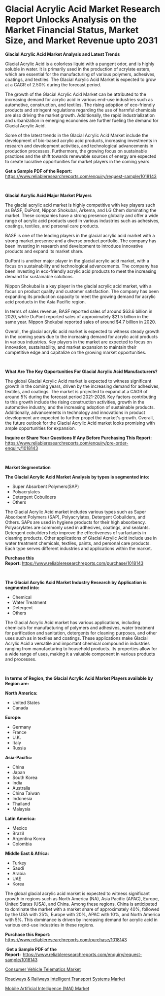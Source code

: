 <p><h1>Glacial Acrylic Acid Market Research Report Unlocks Analysis on the Market Financial Status, Market Size, and Market Revenue upto 2031</h1></p><p><strong>Glacial Acrylic Acid Market Analysis and Latest Trends</strong></p>
<p><p>Glacial Acrylic Acid is a colorless liquid with a pungent odor, and is highly soluble in water. It is primarily used in the production of acrylate esters, which are essential for the manufacturing of various polymers, adhesives, coatings, and textiles. The Glacial Acrylic Acid Market is expected to grow at a CAGR of 2.50% during the forecast period.</p><p>The growth of the Glacial Acrylic Acid Market can be attributed to the increasing demand for acrylic acid in various end-use industries such as automotive, construction, and textiles. The rising adoption of eco-friendly products and stringent regulations regarding the use of harmful chemicals are also driving the market growth. Additionally, the rapid industrialization and urbanization in emerging economies are further fueling the demand for Glacial Acrylic Acid.</p><p>Some of the latest trends in the Glacial Acrylic Acid Market include the development of bio-based acrylic acid products, increasing investments in research and development activities, and technological advancements in production processes. Furthermore, the growing focus on sustainable practices and the shift towards renewable sources of energy are expected to create lucrative opportunities for market players in the coming years.</p></p>
<p><strong>Get a Sample PDF of the Report:&nbsp;</strong> <a href="https://www.reliableresearchreports.com/enquiry/request-sample/1018143">https://www.reliableresearchreports.com/enquiry/request-sample/1018143</a></p>
<p>&nbsp;</p>
<p><strong>Glacial Acrylic Acid Major Market Players</strong></p>
<p><p>The glacial acrylic acid market is highly competitive with key players such as BASF, DuPont, Nippon Shokubai, Arkema, and LG Chem dominating the market. These companies have a strong presence globally and offer a wide range of acrylic acid products used in various industries such as adhesives, coatings, textiles, and personal care products.</p><p>BASF is one of the leading players in the glacial acrylic acid market with a strong market presence and a diverse product portfolio. The company has been investing in research and development to introduce innovative products and expand its market share.</p><p>DuPont is another major player in the glacial acrylic acid market, with a focus on sustainability and technological advancements. The company has been investing in eco-friendly acrylic acid products to meet the increasing demand for sustainable solutions.</p><p>Nippon Shokubai is a key player in the glacial acrylic acid market, with a focus on product quality and customer satisfaction. The company has been expanding its production capacity to meet the growing demand for acrylic acid products in the Asia Pacific region.</p><p>In terms of sales revenue, BASF reported sales of around $63.6 billion in 2020, while DuPont reported sales of approximately $21.5 billion in the same year. Nippon Shokubai reported sales of around $4.7 billion in 2020.</p><p>Overall, the glacial acrylic acid market is expected to witness steady growth in the coming years due to the increasing demand for acrylic acid products in various industries. Key players in the market are expected to focus on innovation, sustainability, and market expansion to maintain their competitive edge and capitalize on the growing market opportunities.</p></p>
<p>&nbsp;</p>
<p><strong>What Are The Key Opportunities For Glacial Acrylic Acid Manufacturers?</strong></p>
<p><p>The global Glacial Acrylic Acid market is expected to witness significant growth in the coming years, driven by the increasing demand for adhesives, textiles, and coatings. The market is projected to expand at a CAGR of around 5% during the forecast period 2021-2026. Key factors contributing to this growth include the rising construction activities, growth in the automotive industry, and the increasing adoption of sustainable products. Additionally, advancements in technology and innovations in product development are expected to further propel the market's growth. Overall, the future outlook for the Glacial Acrylic Acid market looks promising with ample opportunities for expansion.</p></p>
<p><strong>Inquire or Share Your Questions If Any Before Purchasing This Report:</strong> <a href="https://www.reliableresearchreports.com/enquiry/pre-order-enquiry/1018143">https://www.reliableresearchreports.com/enquiry/pre-order-enquiry/1018143</a></p>
<p>&nbsp;</p>
<p><strong>Market Segmentation</strong></p>
<p><strong>The Glacial Acrylic Acid Market Analysis by types is segmented into:</strong></p>
<p><ul><li>Super Absorbent Polymers(SAP)</li><li>Polyacrylates</li><li>Detergent Cobuilders</li><li>Others</li></ul></p>
<p><p>The Glacial Acrylic Acid market includes various types such as Super Absorbent Polymers (SAP), Polyacrylates, Detergent Cobuilders, and Others. SAPs are used in hygiene products for their high absorbency. Polyacrylates are commonly used in adhesives, coatings, and sealants. Detergent cobuilders help improve the effectiveness of surfactants in cleaning products. Other applications of Glacial Acrylic Acid include use in water treatment chemicals, textiles, paints, and personal care products. Each type serves different industries and applications within the market.</p></p>
<p><strong>Purchase this Report:&nbsp;</strong><a href="https://www.reliableresearchreports.com/purchase/1018143">https://www.reliableresearchreports.com/purchase/1018143</a></p>
<p>&nbsp;</p>
<p><strong>The Glacial Acrylic Acid Market Industry Research by Application is segmented into:</strong></p>
<p><ul><li>Chemical</li><li>Water Treatment</li><li>Detergent</li><li>Others</li></ul></p>
<p><p>The Glacial Acrylic Acid market has various applications, including chemicals for manufacturing of polymers and adhesives, water treatment for purification and sanitation, detergents for cleaning purposes, and other uses such as in textiles and coatings. These applications make Glacial Acrylic Acid a versatile and important chemical compound in industries ranging from manufacturing to household products. Its properties allow for a wide range of uses, making it a valuable component in various products and processes.</p></p>
<p>&nbsp;</p>
<p><strong>In terms of Region, the Glacial Acrylic Acid Market Players available by Region are:</strong></p>
<p>
    <p> <strong> North America: </strong>
        <ul>
            <li>United States</li>
            <li>Canada</li>
        </ul>
        </p> 
    <p> <strong> Europe: </strong>
        <ul>
            <li>Germany</li>
            <li>France</li>
            <li>U.K.</li>
            <li>Italy</li>
            <li>Russia</li>
        </ul>
        </p> 
    <p> <strong> Asia-Pacific: </strong>
        <ul>
            <li>China</li>
            <li>Japan</li>
            <li>South Korea</li>
            <li>India</li>
            <li>Australia</li>
            <li>China Taiwan</li>
            <li>Indonesia</li>
            <li>Thailand</li>
            <li>Malaysia</li>
        </ul>
        </p> 
    <p> <strong> Latin America: </strong>
        <ul>
            <li>Mexico</li>
            <li>Brazil</li>
            <li>Argentina Korea</li>
            <li>Colombia</li>
        </ul>
        </p> 
    <p> <strong> Middle East & Africa: </strong>
        <ul>
            <li>Turkey</li>
            <li>Saudi</li>
            <li>Arabia</li>
            <li>UAE</li>
            <li>Korea</li>
        </ul>
    </p>
    </p>
<p><p>The global glacial acrylic acid market is expected to witness significant growth in regions such as North America (NA), Asia Pacific (APAC), Europe, United States (USA), and China. Among these regions, China is anticipated to dominate the market with a market share of approximately 40%, followed by the USA with 25%, Europe with 20%, APAC with 10%, and North America with 5%. This dominance is driven by increasing demand for acrylic acid in various end-use industries in these regions.</p></p>
<p><strong>Purchase this Report: </strong><a href="https://www.reliableresearchreports.com/purchase/1018143">https://www.reliableresearchreports.com/purchase/1018143</a></p>
<p>&nbsp;<strong>Get a Sample PDF of the Report:&nbsp;&nbsp;</strong><a href="https://www.reliableresearchreports.com/enquiry/request-sample/1018143">https://www.reliableresearchreports.com/enquiry/request-sample/1018143</a></p>
<p><strong></strong></p>
<p><p><a href="https://view.publitas.com/reportprime-1/decoding-the-consumer-vehicle-telematics-market-a-deep-dive-into-the-latest-market-trends-market-segmentation-and-competitive-analysis/">Consumer Vehicle Telematics Market</a></p><p><a href="https://view.publitas.com/reportprime-1/decoding-the-roadways-railways-intelligent-transport-systems-market-a-deep-dive-into-the-latest-market-trends-market-segmentation-and-competitive-analysis/">Roadways & Railways Intelligent Transport Systems Market</a></p><p><a href="https://view.publitas.com/reportprime-1/mobile-artificial-intelligence-mai-market-size-growing-and-forecasted-for-period-from-2023-2030-and-provides-complete-market-analysis-of-this-market/">Mobile Artificial Intelligence (MAI) Market</a></p></p>